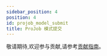 ```yaml
---
sidebar_position: 4
position: 4
id: projob_model_submit
title: ProJob 模式提交
---
```


敬请期待,欢迎参与贡献,请参考[贡献指南](../../developer_guide/contribution/how_contribute)。